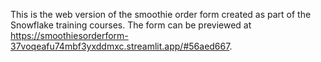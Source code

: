 This is the web version of the smoothie order form created as part of the Snowflake training courses. The form can be previewed at https://smoothiesorderform-37voqeafu74mbf3yxddmxc.streamlit.app/#56aed667.
